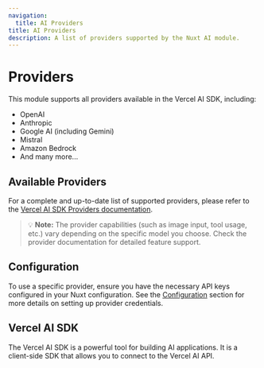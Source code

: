 ```yaml
---
navigation:
  title: AI Providers
title: AI Providers
description: A list of providers supported by the Nuxt AI module.
---
```


# Providers

This module supports all providers available in the Vercel AI SDK, including:

- OpenAI
- Anthropic
- Google AI (including Gemini)
- Mistral
- Amazon Bedrock
- And many more...

## Available Providers

For a complete and up-to-date list of supported providers, please refer to the [Vercel AI SDK Providers documentation](https://sdk.vercel.ai/providers/ai-sdk-providers).

> 💡 **Note:** The provider capabilities (such as image input, tool usage, etc.) vary depending on the specific model you choose. Check the provider documentation for detailed feature support.

## Configuration

To use a specific provider, ensure you have the necessary API keys configured in your Nuxt configuration. See the [Configuration](/getting-started/configuration) section for more details on setting up provider credentials.

## Vercel AI SDK

The Vercel AI SDK is a powerful tool for building AI applications. It is a client-side SDK that allows you to connect to the Vercel AI API.

